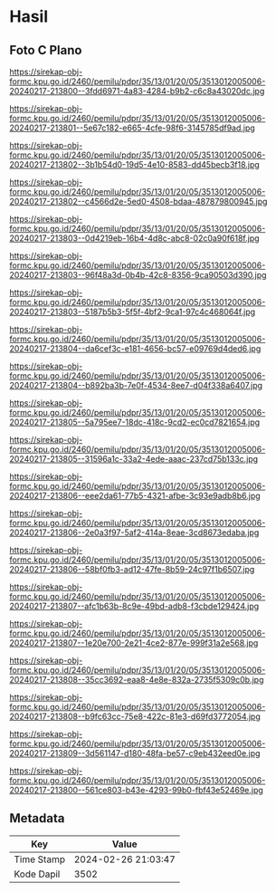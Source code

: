 # Hasil

## Foto C Plano

https://sirekap-obj-formc.kpu.go.id/2460/pemilu/pdpr/35/13/01/20/05/3513012005006-20240217-213800--3fdd6971-4a83-4284-b9b2-c6c8a43020dc.jpg

https://sirekap-obj-formc.kpu.go.id/2460/pemilu/pdpr/35/13/01/20/05/3513012005006-20240217-213801--5e67c182-e665-4cfe-98f6-3145785df9ad.jpg

https://sirekap-obj-formc.kpu.go.id/2460/pemilu/pdpr/35/13/01/20/05/3513012005006-20240217-213802--3b1b54d0-19d5-4e10-8583-dd45becb3f18.jpg

https://sirekap-obj-formc.kpu.go.id/2460/pemilu/pdpr/35/13/01/20/05/3513012005006-20240217-213802--c4566d2e-5ed0-4508-bdaa-487879800945.jpg

https://sirekap-obj-formc.kpu.go.id/2460/pemilu/pdpr/35/13/01/20/05/3513012005006-20240217-213803--0d4219eb-16b4-4d8c-abc8-02c0a90f618f.jpg

https://sirekap-obj-formc.kpu.go.id/2460/pemilu/pdpr/35/13/01/20/05/3513012005006-20240217-213803--96f48a3d-0b4b-42c8-8356-9ca90503d390.jpg

https://sirekap-obj-formc.kpu.go.id/2460/pemilu/pdpr/35/13/01/20/05/3513012005006-20240217-213803--5187b5b3-5f5f-4bf2-9ca1-97c4c468064f.jpg

https://sirekap-obj-formc.kpu.go.id/2460/pemilu/pdpr/35/13/01/20/05/3513012005006-20240217-213804--da6cef3c-e181-4656-bc57-e09769d4ded6.jpg

https://sirekap-obj-formc.kpu.go.id/2460/pemilu/pdpr/35/13/01/20/05/3513012005006-20240217-213804--b892ba3b-7e0f-4534-8ee7-d04f338a6407.jpg

https://sirekap-obj-formc.kpu.go.id/2460/pemilu/pdpr/35/13/01/20/05/3513012005006-20240217-213805--5a795ee7-18dc-418c-9cd2-ec0cd7821654.jpg

https://sirekap-obj-formc.kpu.go.id/2460/pemilu/pdpr/35/13/01/20/05/3513012005006-20240217-213805--31596a1c-33a2-4ede-aaac-237cd75b133c.jpg

https://sirekap-obj-formc.kpu.go.id/2460/pemilu/pdpr/35/13/01/20/05/3513012005006-20240217-213806--eee2da61-77b5-4321-afbe-3c93e9adb8b6.jpg

https://sirekap-obj-formc.kpu.go.id/2460/pemilu/pdpr/35/13/01/20/05/3513012005006-20240217-213806--2e0a3f97-5af2-414a-8eae-3cd8673edaba.jpg

https://sirekap-obj-formc.kpu.go.id/2460/pemilu/pdpr/35/13/01/20/05/3513012005006-20240217-213806--58bf0fb3-ad12-47fe-8b59-24c97f1b6507.jpg

https://sirekap-obj-formc.kpu.go.id/2460/pemilu/pdpr/35/13/01/20/05/3513012005006-20240217-213807--afc1b63b-8c9e-49bd-adb8-f3cbde129424.jpg

https://sirekap-obj-formc.kpu.go.id/2460/pemilu/pdpr/35/13/01/20/05/3513012005006-20240217-213807--1e20e700-2e21-4ce2-877e-999f31a2e568.jpg

https://sirekap-obj-formc.kpu.go.id/2460/pemilu/pdpr/35/13/01/20/05/3513012005006-20240217-213808--35cc3692-eaa8-4e8e-832a-2735f5309c0b.jpg

https://sirekap-obj-formc.kpu.go.id/2460/pemilu/pdpr/35/13/01/20/05/3513012005006-20240217-213808--b9fc63cc-75e8-422c-81e3-d69fd3772054.jpg

https://sirekap-obj-formc.kpu.go.id/2460/pemilu/pdpr/35/13/01/20/05/3513012005006-20240217-213809--3d561147-d180-48fa-be57-c9eb432eed0e.jpg

https://sirekap-obj-formc.kpu.go.id/2460/pemilu/pdpr/35/13/01/20/05/3513012005006-20240217-213800--561ce803-b43e-4293-99b0-fbf43e52469e.jpg


## Metadata

| Key        | Value               |
| ---------- | ------------------- |
| Time Stamp | 2024-02-26 21:03:47 |
| Kode Dapil | 3502                |



